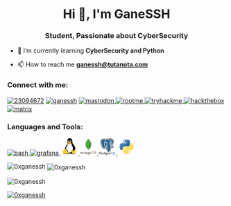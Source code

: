 <h1 align="center">Hi 👋, I'm GaneSSH</h1>
<h3 align="center">Student, Passionate about CyberSecurity</h3>



- 🌱 I’m currently learning **CyberSecurity and Python**

- 📫 How to reach me **ganessh@tutanota.com**

<h3 align="left">Connect with me:</h3>
<p align="left">
<a href="https://stackoverflow.com/users/23094672" target="blank"><img align="center" src="https://raw.githubusercontent.com/rahuldkjain/github-profile-readme-generator/master/src/images/icons/Social/stack-overflow.svg" alt="23094672" height="30" width="40" /></a>
<a href="https://kaggle.com/ganessh" target="blank"><img align="center" src="https://raw.githubusercontent.com/rahuldkjain/github-profile-readme-generator/master/src/images/icons/Social/kaggle.svg" alt="ganessh" height="30" width="40" /></a> <a href="https://mastodon.social/@GaneSSH" target="_blank" rel="noreferrer"> <img align="center" src="https://joinmastodon.org/logos/logo-purple.svg" alt="mastodon" width="30" height="40"/> </a> <a href="https://www.root-me.org/GaneSSH?lang=fr#3cf09381235b8230a43effe81218f701" target="_blank" rel="noreferrer"> <img align="center" src="https://www.root-me.org/IMG/logo/siteon0.svg?1637496509" alt="rootme" width="30" height="40"/> </a> <a href="https://tryhackme.com/p/GaneSSH" target="_blank" rel="noreferrer"> <img align="center" src="https://assets.tryhackme.com/img/logo/tryhackme_logo_full.svg" alt="tryhackme" width="30" height="40"/> </a> <a href="https://app.hackthebox.com/users/1765572" target="_blank" rel="noreferrer"> <img align="center" src="https://s1.qwant.com/thumbr/0x380/8/4/18baf204a5b6b327be771a99829eaf4db1de079cf23551195e3a70c1bea300/hackthebox.svg.jpg?u=https%3A%2F%2Fwww.svgrepo.com%2Fshow%2F330606%2Fhackthebox.svg&q=0&b=1&p=0&a=0" alt="hackthebox" width="30" height="40"/> </a> <a href="https://matrix.to/#/@ganessh:matrix.org" target="_blank" rel="noreferrer"> <img align="center" src="https://matrix.org/images/matrix-logo-white.svg" alt="matrix" width="30" height="40"/> </a>
</p>

<h3 align="left">Languages and Tools:</h3>
<p align="left"> <a href="https://www.gnu.org/software/bash/" target="_blank" rel="noreferrer"> <img src="https://www.vectorlogo.zone/logos/gnu_bash/gnu_bash-icon.svg" alt="bash" width="40" height="40"/> </a> <a href="https://grafana.com" target="_blank" rel="noreferrer"> <img src="https://www.vectorlogo.zone/logos/grafana/grafana-icon.svg" alt="grafana" width="40" height="40"/> </a> <a href="https://www.linux.org/" target="_blank" rel="noreferrer"> <img src="https://raw.githubusercontent.com/devicons/devicon/master/icons/linux/linux-original.svg" alt="linux" width="40" height="40"/> </a> <a href="https://www.mongodb.com/" target="_blank" rel="noreferrer"> <img src="https://raw.githubusercontent.com/devicons/devicon/master/icons/mongodb/mongodb-original-wordmark.svg" alt="mongodb" width="40" height="40"/> </a> <a href="https://www.postgresql.org" target="_blank" rel="noreferrer"> <img src="https://raw.githubusercontent.com/devicons/devicon/master/icons/postgresql/postgresql-original-wordmark.svg" alt="postgresql" width="40" height="40"/> </a> <a href="https://www.python.org" target="_blank" rel="noreferrer"> <img src="https://raw.githubusercontent.com/devicons/devicon/master/icons/python/python-original.svg" alt="python" width="40" height="40"/> </a>  </p>

<p><img align="left" src="https://github-readme-stats.vercel.app/api/top-langs?username=0xganessh&show_icons=true&locale=en&layout=compact" alt="0xganessh" /></p>

<p>&nbsp;<img align="center" src="https://github-readme-stats.vercel.app/api?username=0xganessh&show_icons=true&locale=en" alt="0xganessh" /></p>

<p><img align="center" src="https://github-readme-streak-stats.herokuapp.com/?user=0xganessh&" alt="0xganessh" /></p>

<p align="left"> <a href="https://github.com/ryo-ma/github-profile-trophy"><img src="https://github-profile-trophy.vercel.app/?username=0xganessh" alt="0xganessh" /></a> </p>
